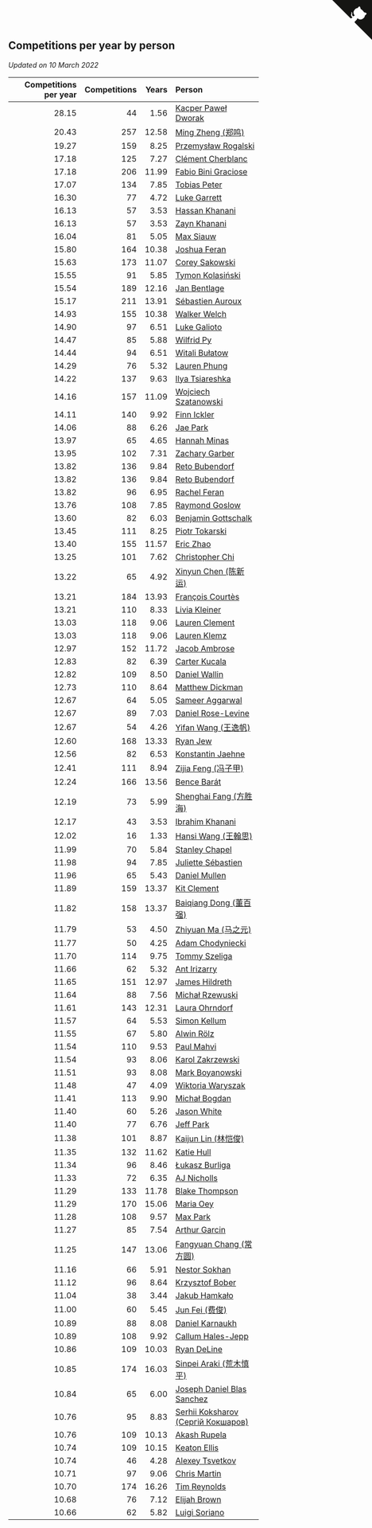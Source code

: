 ## Competitions per year by person

*Updated on 10 March 2022*

| Competitions per year | Competitions | Years | Person |
| ---: | ---: | ---: | :--- |
| 28.15 | 44 | 1.56 | [Kacper Paweł Dworak](https://www.worldcubeassociation.org/persons/2020DWOR01) |
| 20.43 | 257 | 12.58 | [Ming Zheng (郑鸣)](https://www.worldcubeassociation.org/persons/2009ZHEN11) |
| 19.27 | 159 | 8.25 | [Przemysław Rogalski](https://www.worldcubeassociation.org/persons/2013ROGA02) |
| 17.18 | 125 | 7.27 | [Clément Cherblanc](https://www.worldcubeassociation.org/persons/2014CHER05) |
| 17.18 | 206 | 11.99 | [Fabio Bini Graciose](https://www.worldcubeassociation.org/persons/2010GRAC02) |
| 17.07 | 134 | 7.85 | [Tobias Peter](https://www.worldcubeassociation.org/persons/2014PETE03) |
| 16.30 | 77 | 4.72 | [Luke Garrett](https://www.worldcubeassociation.org/persons/2017GARR05) |
| 16.13 | 57 | 3.53 | [Hassan Khanani](https://www.worldcubeassociation.org/persons/2018KHAN26) |
| 16.13 | 57 | 3.53 | [Zayn Khanani](https://www.worldcubeassociation.org/persons/2018KHAN28) |
| 16.04 | 81 | 5.05 | [Max Siauw](https://www.worldcubeassociation.org/persons/2017SIAU02) |
| 15.80 | 164 | 10.38 | [Joshua Feran](https://www.worldcubeassociation.org/persons/2011FERA01) |
| 15.63 | 173 | 11.07 | [Corey Sakowski](https://www.worldcubeassociation.org/persons/2011SAKO01) |
| 15.55 | 91 | 5.85 | [Tymon Kolasiński](https://www.worldcubeassociation.org/persons/2016KOLA02) |
| 15.54 | 189 | 12.16 | [Jan Bentlage](https://www.worldcubeassociation.org/persons/2010BENT01) |
| 15.17 | 211 | 13.91 | [Sébastien Auroux](https://www.worldcubeassociation.org/persons/2008AURO01) |
| 14.93 | 155 | 10.38 | [Walker Welch](https://www.worldcubeassociation.org/persons/2011WELC01) |
| 14.90 | 97 | 6.51 | [Luke Galioto](https://www.worldcubeassociation.org/persons/2015GALI02) |
| 14.47 | 85 | 5.88 | [Wilfrid Py](https://www.worldcubeassociation.org/persons/2016PYWI01) |
| 14.44 | 94 | 6.51 | [Witali Bułatow](https://www.worldcubeassociation.org/persons/2015BUAT01) |
| 14.29 | 76 | 5.32 | [Lauren Phung](https://www.worldcubeassociation.org/persons/2016PHUN02) |
| 14.22 | 137 | 9.63 | [Ilya Tsiareshka](https://www.worldcubeassociation.org/persons/2012TERE01) |
| 14.16 | 157 | 11.09 | [Wojciech Szatanowski](https://www.worldcubeassociation.org/persons/2011SZAT01) |
| 14.11 | 140 | 9.92 | [Finn Ickler](https://www.worldcubeassociation.org/persons/2012ICKL01) |
| 14.06 | 88 | 6.26 | [Jae Park](https://www.worldcubeassociation.org/persons/2015PARK24) |
| 13.97 | 65 | 4.65 | [Hannah Minas](https://www.worldcubeassociation.org/persons/2017MINA04) |
| 13.95 | 102 | 7.31 | [Zachary Garber](https://www.worldcubeassociation.org/persons/2014GARB01) |
| 13.82 | 136 | 9.84 | [Reto Bubendorf](https://www.worldcubeassociation.org/persons/2012BUBE01) |
| 13.82 | 136 | 9.84 | [Reto Bubendorf](https://www.worldcubeassociation.org/persons/2012BUBE01) |
| 13.82 | 96 | 6.95 | [Rachel Feran](https://www.worldcubeassociation.org/persons/2015FERA01) |
| 13.76 | 108 | 7.85 | [Raymond Goslow](https://www.worldcubeassociation.org/persons/2014GOSL01) |
| 13.60 | 82 | 6.03 | [Benjamin Gottschalk](https://www.worldcubeassociation.org/persons/2016GOTT01) |
| 13.45 | 111 | 8.25 | [Piotr Tokarski](https://www.worldcubeassociation.org/persons/2013TOKA01) |
| 13.40 | 155 | 11.57 | [Eric Zhao](https://www.worldcubeassociation.org/persons/2010ZHAO19) |
| 13.25 | 101 | 7.62 | [Christopher Chi](https://www.worldcubeassociation.org/persons/2014CHIC01) |
| 13.22 | 65 | 4.92 | [Xinyun Chen (陈新运)](https://www.worldcubeassociation.org/persons/2017CHEN36) |
| 13.21 | 184 | 13.93 | [François Courtès](https://www.worldcubeassociation.org/persons/2008COUR01) |
| 13.21 | 110 | 8.33 | [Livia Kleiner](https://www.worldcubeassociation.org/persons/2013KLEI03) |
| 13.03 | 118 | 9.06 | [Lauren Clement](https://www.worldcubeassociation.org/persons/2013KLEM01) |
| 13.03 | 118 | 9.06 | [Lauren Klemz](https://www.worldcubeassociation.org/persons/2013KLEM01) |
| 12.97 | 152 | 11.72 | [Jacob Ambrose](https://www.worldcubeassociation.org/persons/2010AMBR01) |
| 12.83 | 82 | 6.39 | [Carter Kucala](https://www.worldcubeassociation.org/persons/2015KUCA01) |
| 12.82 | 109 | 8.50 | [Daniel Wallin](https://www.worldcubeassociation.org/persons/2013WALL03) |
| 12.73 | 110 | 8.64 | [Matthew Dickman](https://www.worldcubeassociation.org/persons/2013DICK01) |
| 12.67 | 64 | 5.05 | [Sameer Aggarwal](https://www.worldcubeassociation.org/persons/2017AGGA01) |
| 12.67 | 89 | 7.03 | [Daniel Rose-Levine](https://www.worldcubeassociation.org/persons/2015ROSE01) |
| 12.67 | 54 | 4.26 | [Yifan Wang (王逸帆)](https://www.worldcubeassociation.org/persons/2017WANY29) |
| 12.60 | 168 | 13.33 | [Ryan Jew](https://www.worldcubeassociation.org/persons/2008JEWR01) |
| 12.56 | 82 | 6.53 | [Konstantin Jaehne](https://www.worldcubeassociation.org/persons/2015JAEH01) |
| 12.41 | 111 | 8.94 | [Zijia Feng (冯子甲)](https://www.worldcubeassociation.org/persons/2013FENG02) |
| 12.24 | 166 | 13.56 | [Bence Barát](https://www.worldcubeassociation.org/persons/2008BARA01) |
| 12.19 | 73 | 5.99 | [Shenghai Fang (方胜海)](https://www.worldcubeassociation.org/persons/2016FANG01) |
| 12.17 | 43 | 3.53 | [Ibrahim Khanani](https://www.worldcubeassociation.org/persons/2018KHAN27) |
| 12.02 | 16 | 1.33 | [Hansi Wang (王翰思)](https://www.worldcubeassociation.org/persons/2020WANG19) |
| 11.99 | 70 | 5.84 | [Stanley Chapel](https://www.worldcubeassociation.org/persons/2016CHAP04) |
| 11.98 | 94 | 7.85 | [Juliette Sébastien](https://www.worldcubeassociation.org/persons/2014SEBA01) |
| 11.96 | 65 | 5.43 | [Daniel Mullen](https://www.worldcubeassociation.org/persons/2016MULL04) |
| 11.89 | 159 | 13.37 | [Kit Clement](https://www.worldcubeassociation.org/persons/2008CLEM01) |
| 11.82 | 158 | 13.37 | [Baiqiang Dong (董百强)](https://www.worldcubeassociation.org/persons/2008DONG06) |
| 11.79 | 53 | 4.50 | [Zhiyuan Ma (马之元)](https://www.worldcubeassociation.org/persons/2017MAZH04) |
| 11.77 | 50 | 4.25 | [Adam Chodyniecki](https://www.worldcubeassociation.org/persons/2017CHOD02) |
| 11.70 | 114 | 9.75 | [Tommy Szeliga](https://www.worldcubeassociation.org/persons/2012SZEL01) |
| 11.66 | 62 | 5.32 | [Ant Irizarry](https://www.worldcubeassociation.org/persons/2016IRIZ02) |
| 11.65 | 151 | 12.97 | [James Hildreth](https://www.worldcubeassociation.org/persons/2009HILD01) |
| 11.64 | 88 | 7.56 | [Michał Rzewuski](https://www.worldcubeassociation.org/persons/2014RZEW01) |
| 11.61 | 143 | 12.31 | [Laura Ohrndorf](https://www.worldcubeassociation.org/persons/2009OHRN01) |
| 11.57 | 64 | 5.53 | [Simon Kellum](https://www.worldcubeassociation.org/persons/2016KELL12) |
| 11.55 | 67 | 5.80 | [Alwin Rölz](https://www.worldcubeassociation.org/persons/2016ROLZ01) |
| 11.54 | 110 | 9.53 | [Paul Mahvi](https://www.worldcubeassociation.org/persons/2012MAHV01) |
| 11.54 | 93 | 8.06 | [Karol Zakrzewski](https://www.worldcubeassociation.org/persons/2014ZAKR01) |
| 11.51 | 93 | 8.08 | [Mark Boyanowski](https://www.worldcubeassociation.org/persons/2014BOYA01) |
| 11.48 | 47 | 4.09 | [Wiktoria Waryszak](https://www.worldcubeassociation.org/persons/2018WARY01) |
| 11.41 | 113 | 9.90 | [Michał Bogdan](https://www.worldcubeassociation.org/persons/2012BOGD01) |
| 11.40 | 60 | 5.26 | [Jason White](https://www.worldcubeassociation.org/persons/2016WHIT16) |
| 11.40 | 77 | 6.76 | [Jeff Park](https://www.worldcubeassociation.org/persons/2015PARK08) |
| 11.38 | 101 | 8.87 | [Kaijun Lin (林恺俊)](https://www.worldcubeassociation.org/persons/2013LINK01) |
| 11.35 | 132 | 11.62 | [Katie Hull](https://www.worldcubeassociation.org/persons/2010HULL01) |
| 11.34 | 96 | 8.46 | [Łukasz Burliga](https://www.worldcubeassociation.org/persons/2013BURL01) |
| 11.33 | 72 | 6.35 | [AJ Nicholls](https://www.worldcubeassociation.org/persons/2015NICH04) |
| 11.29 | 133 | 11.78 | [Blake Thompson](https://www.worldcubeassociation.org/persons/2010THOM03) |
| 11.29 | 170 | 15.06 | [Maria Oey](https://www.worldcubeassociation.org/persons/2007OEYM01) |
| 11.28 | 108 | 9.57 | [Max Park](https://www.worldcubeassociation.org/persons/2012PARK03) |
| 11.27 | 85 | 7.54 | [Arthur Garcin](https://www.worldcubeassociation.org/persons/2014GARC27) |
| 11.25 | 147 | 13.06 | [Fangyuan Chang (常方圆)](https://www.worldcubeassociation.org/persons/2009CHAN04) |
| 11.16 | 66 | 5.91 | [Nestor Sokhan](https://www.worldcubeassociation.org/persons/2016SOKH01) |
| 11.12 | 96 | 8.64 | [Krzysztof Bober](https://www.worldcubeassociation.org/persons/2013BOBE01) |
| 11.04 | 38 | 3.44 | [Jakub Hamkało](https://www.worldcubeassociation.org/persons/2018HAMK01) |
| 11.00 | 60 | 5.45 | [Jun Fei (费俊)](https://www.worldcubeassociation.org/persons/2016FEIJ02) |
| 10.89 | 88 | 8.08 | [Daniel Karnaukh](https://www.worldcubeassociation.org/persons/2014KARN02) |
| 10.89 | 108 | 9.92 | [Callum Hales-Jepp](https://www.worldcubeassociation.org/persons/2012HALE01) |
| 10.86 | 109 | 10.03 | [Ryan DeLine](https://www.worldcubeassociation.org/persons/2012DELI01) |
| 10.85 | 174 | 16.03 | [Sinpei Araki (荒木慎平)](https://www.worldcubeassociation.org/persons/2006ARAK01) |
| 10.84 | 65 | 6.00 | [Joseph Daniel Blas Sanchez](https://www.worldcubeassociation.org/persons/2016SANC08) |
| 10.76 | 95 | 8.83 | [Serhii Koksharov (Сергій Кокшаров)](https://www.worldcubeassociation.org/persons/2013KOKS01) |
| 10.76 | 109 | 10.13 | [Akash Rupela](https://www.worldcubeassociation.org/persons/2012RUPE01) |
| 10.74 | 109 | 10.15 | [Keaton Ellis](https://www.worldcubeassociation.org/persons/2012ELLI01) |
| 10.74 | 46 | 4.28 | [Alexey Tsvetkov](https://www.worldcubeassociation.org/persons/2017TSVE02) |
| 10.71 | 97 | 9.06 | [Chris Martin](https://www.worldcubeassociation.org/persons/2013MART03) |
| 10.70 | 174 | 16.26 | [Tim Reynolds](https://www.worldcubeassociation.org/persons/2005REYN01) |
| 10.68 | 76 | 7.12 | [Elijah Brown](https://www.worldcubeassociation.org/persons/2015BROW03) |
| 10.66 | 62 | 5.82 | [Luigi Soriano](https://www.worldcubeassociation.org/persons/2016SORI04) |


<a href="https://github.com/jonatanklosko/wca_statistics" class="github-corner" aria-label="View source on Github"><svg width="80" height="80" viewBox="0 0 250 250" style="fill:#151513; color:#fff; position: absolute; top: 0; border: 0; right: 0;" aria-hidden="true"><path d="M0,0 L115,115 L130,115 L142,142 L250,250 L250,0 Z"></path><path d="M128.3,109.0 C113.8,99.7 119.0,89.6 119.0,89.6 C122.0,82.7 120.5,78.6 120.5,78.6 C119.2,72.0 123.4,76.3 123.4,76.3 C127.3,80.9 125.5,87.3 125.5,87.3 C122.9,97.6 130.6,101.9 134.4,103.2" fill="currentColor" style="transform-origin: 130px 106px;" class="octo-arm"></path><path d="M115.0,115.0 C114.9,115.1 118.7,116.5 119.8,115.4 L133.7,101.6 C136.9,99.2 139.9,98.4 142.2,98.6 C133.8,88.0 127.5,74.4 143.8,58.0 C148.5,53.4 154.0,51.2 159.7,51.0 C160.3,49.4 163.2,43.6 171.4,40.1 C171.4,40.1 176.1,42.5 178.8,56.2 C183.1,58.6 187.2,61.8 190.9,65.4 C194.5,69.0 197.7,73.2 200.1,77.6 C213.8,80.2 216.3,84.9 216.3,84.9 C212.7,93.1 206.9,96.0 205.4,96.6 C205.1,102.4 203.0,107.8 198.3,112.5 C181.9,128.9 168.3,122.5 157.7,114.1 C157.9,116.9 156.7,120.9 152.7,124.9 L141.0,136.5 C139.8,137.7 141.6,141.9 141.8,141.8 Z" fill="currentColor" class="octo-body"></path></svg></a><style>.github-corner:hover .octo-arm{animation:octocat-wave 560ms ease-in-out}@keyframes octocat-wave{0%,100%{transform:rotate(0)}20%,60%{transform:rotate(-25deg)}40%,80%{transform:rotate(10deg)}}@media (max-width:500px){.github-corner:hover .octo-arm{animation:none}.github-corner .octo-arm{animation:octocat-wave 560ms ease-in-out}}</style>
